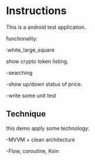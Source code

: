 # Instructions

This is a android test application. 

functionality:

:white_large_square

show crypto token listing.

-searching 

-show up/down status of price.

-write some unit test


##  Technique

this demo apply some technology:

-MVVM + clean architecture

-Flow, coroutine, Koin
